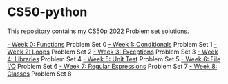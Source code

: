 # CS50-python
This repository contains my CS50p 2022 Problem set solutions.

[- Week 0: Functions](https://cs50.harvard.edu/python/2022/psets/0/)
Problem Set 0
[- Week 1: Conditionals](https://cs50.harvard.edu/python/2022/psets/1/)
Problem Set 1
[- Week 2: Loops](https://cs50.harvard.edu/python/2022/psets/2/)
Problem Set 2
[- Week 3: Exceptions](https://cs50.harvard.edu/python/2022/psets/3/)
Problem Set 3
[- Week 4: Libraries](https://cs50.harvard.edu/python/2022/psets/4/)
Problem Set 4
[- Week 5: Unit Test](https://cs50.harvard.edu/python/2022/psets/5/)
Problem Set 5
[- Week 6: File I/O](https://cs50.harvard.edu/python/2022/psets/6/)
Problem Set 6
[- Week 7: Regular Expressions](https://cs50.harvard.edu/python/2022/psets/7/)
Problem Set 7
[- Week 8: Classes](https://cs50.harvard.edu/python/2022/psets/8/)
Problem Set 8
